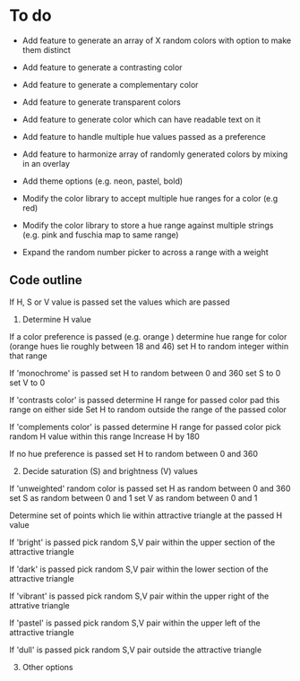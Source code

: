 # To do


- Add feature to generate an array of X random colors with option to make them distinct
- Add feature to generate a contrasting color
- Add feature to generate a complementary color
- Add feature to generate transparent colors
- Add feature to generate color which can have readable text on it
- Add feature to handle multiple hue values passed as a preference
- Add feature to harmonize array of randomly generated colors by mixing in an overlay
- Add theme options (e.g. neon, pastel, bold)

- Modify the color library to accept multiple hue ranges for a color (e.g red)
- Modify the color library to store a hue range against multiple strings (e.g. pink and fuschia map to same range)

- Expand the random number picker to across a range with a weight


## Code outline

If H, S or V value is passed
   set the values which are passed

1. Determine H value

If a color preference is passed (e.g. orange )
   determine hue range for color (orange hues lie roughly between 18 and 46)
   set H to random integer within that range

If 'monochrome' is passed
   set H to random between 0 and 360
   set S to 0
   set V to 0

If 'contrasts color' is passed
   determine H range for passed color
   pad this range on either side
   Set H to random outside the range of the passed color

If 'complements color' is passed
   determine H range for passed color
   pick random H value within this range
   Increase H by 180

If no hue preference is passed
   set H to random between 0 and 360

2. Decide saturation (S) and brightness (V) values

If 'unweighted' random color is passed
   set H as random between 0 and 360
   set S as random between 0 and 1
   set V as random between 0 and 1

Determine set of points which lie within attractive triangle at the passed H value

If 'bright' is passed
   pick random S,V pair within the upper section of the attractive triangle

If 'dark' is passed
   pick random S,V pair within the lower section of the attractive triangle

If 'vibrant' is passed
   pick random S,V pair within the upper right of the attrative triangle

If 'pastel' is passed
   pick random S,V pair within the upper left of the attractive triangle

If 'dull' is passed
   pick random S,V pair outside the attractive triangle

3. Other options


